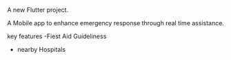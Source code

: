A new Flutter project.

A Mobile app to enhance emergency response through real time assistance.

key features
-Fiest Aid Guideliness
- nearby Hospitals

